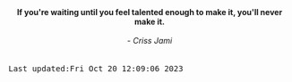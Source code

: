 
<div align="center"><b><span>If you're waiting until you feel talented enough to make it, you'll never make it.</span></b><br><br><i> - Criss Jami</i></div>
<br><br><kbd>Last updated:Fri Oct 20 12:09:06 2023</kbd>